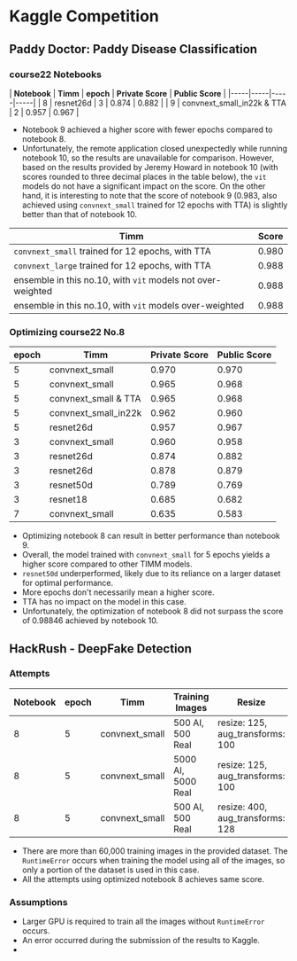 # Kaggle Competition

## Paddy Doctor: Paddy Disease Classification

### course22 Notebooks

| **Notebook** | **Timm** | **epoch** | **Private Score** | **Public Score** |
|-----|-----|-----|-----|
| 8 | resnet26d | 3 | 0.874 | 0.882 |
| 9 | convnext_small_in22k  & TTA | 2 | 0.957 | 0.967 |

- Notebook 9 achieved a higher score with fewer epochs compared to notebook 8.
- Unfortunately, the remote application closed unexpectedly while running notebook 10, so the results are unavailable for comparison. However, based on the results provided by Jeremy Howard in notebook 10 (with scores rounded to three decimal places in the table below), the `vit` models do not have a significant impact on the score. On the other hand, it is interesting to note that the score of notebook 9 (0.983, also achieved using `convnext_small` trained for 12 epochs with TTA) is slightly better than that of notebook 10.

| **Timm** | **Score** |
|-----|-----|
| `convnext_small` trained for 12 epochs, with TTA | 0.980 |
| `convnext_large` trained for 12 epochs, with TTA | 0.988 |
| ensemble in this no.10, with `vit` models not over-weighted | 0.988 |
| ensemble in this no.10, with `vit` models over-weighted | 0.988 |

### Optimizing course22 No.8

| **epoch** | **Timm** | **Private Score** | **Public Score** |
|-----|-----|-----|-----|
| 5 | convnext_small | 0.970 | 0.970 |
| 5 | convnext_small | 0.965 | 0.968 | 
| 5 | convnext_small & TTA | 0.965 | 0.968 | 
| 5 | convnext_small_in22k | 0.962 | 0.960 | 
| 5 | resnet26d | 0.957 | 0.967 |
| 3 | convnext_small | 0.960 | 0.958 |
| 3 | resnet26d | 0.874 | 0.882 |
| 3 | resnet26d | 0.878 | 0.879 |
| 3 | resnet50d | 0.789 | 0.769 |
| 3 | resnet18 | 0.685 | 0.682 |
| 7 | convnext_small | 0.635 | 0.583 |

- Optimizing notebook 8 can result in better performance than notebook 9.
- Overall, the model trained with `convnext_small` for 5 epochs yields a higher score compared to other TIMM models.
- `resnet50d` underperformed, likely due to its reliance on a larger dataset for optimal performance.
- More epochs don't necessarily mean a higher score.
- TTA has no impact on the model in this case.
- Unfortunately, the optimization of notebook 8 did not surpass the score of 0.98846 achieved by notebook 10.


## HackRush - DeepFake Detection

### Attempts

| **Notebook** | **epoch** | **Timm** | **Training Images** | **Resize** | **Private Score** | **Public Score** |
|-----|-----|-----|-----|-----|-----|-----|
| 8 | 5 | convnext_small | 500 AI, 500 Real | resize: 125, aug_transforms: 100 | 0.520 | 0.522 |
| 8 | 5 | convnext_small | 5000 AI, 5000 Real | resize: 125, aug_transforms: 100 | 0.520 | 0.522 |
| 8 | 5 | convnext_small | 500 AI, 500 Real | resize: 400, aug_transforms: 128 | 0.520 | 0.522 |

- There are more than 60,000 training images in the provided dataset. The `RuntimeError` occurs when training the model using all of the images, so only a portion of the dataset is used in this case.
- All the attempts using optimized notebook 8 achieves same score.

### Assumptions

- Larger GPU is required to train all the images without `RuntimeError` occurs.
- An error occurred during the submission of the results to Kaggle.
- 

